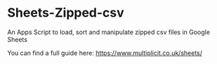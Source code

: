 # Sheets-Zipped-csv
An Apps Script to load, sort and manipulate zipped csv files in Google Sheets

You can find a full guide here: https://www.multiplicit.co.uk/sheets/
